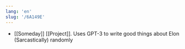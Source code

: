 ```yaml
---
lang: 'en'
slug: '/6A149E'
---
```


- [[Someday]] [[Project]]. Uses GPT-3 to write good things about Elon (Sarcastically) randomly
